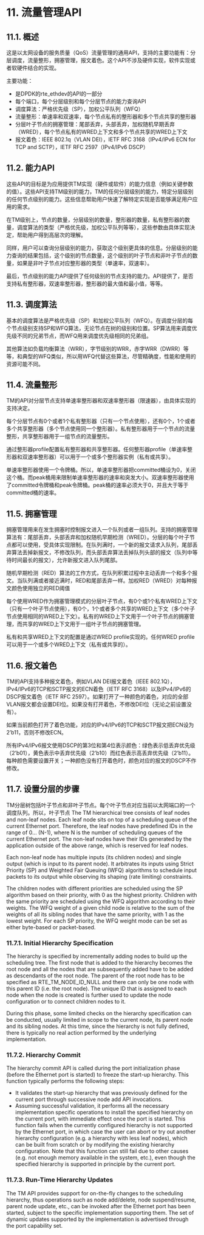 # 11. 流量管理API
## 11.1. 概述
这是以太网设备的服务质量（QoS）流量管理的通用API，支持的主要功能有：分层调度，流量整形，拥塞管理，报文着色。这个API不涉及硬件实现，软件实现或者软硬件结合的实现。

主要功能：

* 是DPDK的rte_ethdev的API的一部分
* 每个端口，每个分层级别和每个分层节点的能力查询API
* 调度算法：严格优先级（SP），加权公平队列（WFQ）
* 流量整形：单速率和双速率，每个节点私有的整形器和多个节点共享的整形器
* 分层叶子节点的拥塞管理：尾部丢弃，头部丢弃，加权随机早期丢弃（WRED），每个节点私有的WRED上下文和多个节点共享的WRED上下文
* 报文着色：IEEE 802.1q（VLAN DEI），IETF RFC 3168（IPv4/IPv6 ECN for TCP and SCTP），IETF RFC 2597（IPv4/IPv6 DSCP）
## 11.2. 能力API
这些API的目标是为应用提供TM实现（硬件或软件）的能力信息（例如关键参数的值）。这些API支持TM级别的能力，TM的任何分层级别的能力，特定分层级别的任何节点级别的能力。这些信息帮助用户快速了解特定实现是否能够满足用户应用的需求。

在TM级别上，节点的数量，分层级别的数量，整形器的数量，私有整形器的数量，调度算法的类型（严格优先级，加权公平队列等等），这些参数由具体实现决定，帮助用户得到高层次的理解。

同样，用户可以查询分层级别的能力，获取这个级别更具体的信息。分层级别的能力查询的结果包括，这个级别的节点数量，这个级别的叶子节点和非叶子节点的数量，如果是非叶子节点对应整形器的类型（单速率，双速率）。

最后，节点级别的能力API提供了任何级别的节点支持的能力。API提供了，是否支持私有整形器，双速率整形器，整形器的最大值和最小值，等等。

## 11.3. 调度算法
基本的调度算法是严格优先级（SP）和加权公平队列（WFQ）。在调度分层的每个节点级别支持SP和WFQ算法，无论节点在树的级别和位置。SP算法用来调度优先级不同的兄弟节点，而WFQ用来调度优先级相同的兄弟组。

其他算法如负载均衡算法（WRR），字节级别的WRR，赤字WRR（DWRR）等等，和典型的WFQ类似，所以用WFQ代替这些算法，尽管精确度，性能和使用的资源可能不同。

## 11.4. 流量整形
TM的API对分层节点支持单速率整形器和双速率整形器（限速器），由具体实现的支持决定。

每个分层节点有0个或者1个私有整形器（只有一个节点使用），还有0个，1个或者多个共享整形器（多个节点使用同一个整形器）。私有整形器用于一个节点的流量整形，共享整形器用于一组节点的流量整形。

通过整形器profile配置私有整形器和共享整形器。任何整形器profile（单速率整形器和双速率整形器）可以用于一个或多个整形器实例（私有或共享）。

单速率整形器使用一个令牌桶。所以，单速率整形器把committed桶设为0，关闭这个桶。而peak桶用来限制单速率整形器的速率和突发大小。双速率整形器使用了committed令牌桶和peak令牌桶。peak桶的速率必须大于0，并且大于等于committed桶的速率。

## 11.5. 拥塞管理
拥塞管理用来在发生拥塞时控制报文进入一个队列或者一组队列。支持的拥塞管理算法有：尾部丢弃，头部丢弃和加权随机早期检测（WRED）。分层的每个叶子节点都可以使用，受具体实现限制。在队列满时，一个新的报文请求入队列，尾部丢弃算法丢掉新报文，不修改队列，而头部丢弃算法丢掉队列头部的报文（队列中等待时间最长的报文），允许新报文进入队列尾部。

随机早期检测（RED）算法的工作方式，在队列积累过程中主动丢弃一个和多个报文。当队列满或者接近满时，RED和尾部丢弃一样。加权RED（WRED）对每种报文颜色使用独立的RED阈值

每个使用WRED作为拥塞管理模式的分层叶子节点，有0个或1个私有WRED上下文（只有一个叶子节点使用），有0个，1个或者多个共享的WRED上下文（多个叶子节点使用相同的WRED上下文）。私有的WRED上下文用于一个叶子节点的拥塞管理，而共享的WRED上下文用于一组叶子节点的拥塞管理。

私有和共享WRED上下文的配置是通过WRED profile实现的。任何WRED profile可以用于一个或多个WRED上下文（私有或共享的）。

## 11.6. 报文着色
TM的API支持多种报文着色，例如VLAN DEI报文着色（IEEE 802.1Q），IPv4/IPv6的TCP和SCTP报文的ECN着色（IETF RFC 3168）以及IPv4/IPv6的DSCP报文着色（IETF RFC 2597）。如果打开了一种颜色的着色，对应的全部VLAN报文都会设置DEI位。如果没有打开着色，不修改DEI位（无论之前设置没有）。

如果当前颜色打开了着色功能，对应的IPv4/IPv6的TCP和SCTP报文把ECN设为2’b11，否则不修改ECN。

所有IPv4/IPv6报文使用DSCP的第3位和第4位表示颜色：绿色表示低丢弃优先级（2’b01），黄色表示中丢弃优先级（2’b10）而红色表示高丢弃优先级（2’b11）。每种颜色需要设置开关；一种颜色没有打开着色时，颜色对应的报文的DSCP不作修改。

## 11.7. 设置分层的步骤
TM分层树包括叶子节点和非叶子节点。每个叶子节点对应当前以太网端口的一个调度队列。所以，叶子节点
The TM hierarchical tree consists of leaf nodes and non-leaf nodes. Each leaf node sits on top of a scheduling queue of the current Ethernet port. Therefore, the leaf nodes have predefined IDs in the range of 0... (N-1), where N is the number of scheduling queues of the current Ethernet port. The non-leaf nodes have their IDs generated by the application outside of the above range, which is reserved for leaf nodes.

Each non-leaf node has multiple inputs (its children nodes) and single output (which is input to its parent node). It arbitrates its inputs using Strict Priority (SP) and Weighted Fair Queuing (WFQ) algorithms to schedule input packets to its output while observing its shaping (rate limiting) constraints.

The children nodes with different priorities are scheduled using the SP algorithm based on their priority, with 0 as the highest priority. Children with the same priority are scheduled using the WFQ algorithm according to their weights. The WFQ weight of a given child node is relative to the sum of the weights of all its sibling nodes that have the same priority, with 1 as the lowest weight. For each SP priority, the WFQ weight mode can be set as either byte-based or packet-based.

### 11.7.1. Initial Hierarchy Specification
The hierarchy is specified by incrementally adding nodes to build up the scheduling tree. The first node that is added to the hierarchy becomes the root node and all the nodes that are subsequently added have to be added as descendants of the root node. The parent of the root node has to be specified as RTE_TM_NODE_ID_NULL and there can only be one node with this parent ID (i.e. the root node). The unique ID that is assigned to each node when the node is created is further used to update the node configuration or to connect children nodes to it.

During this phase, some limited checks on the hierarchy specification can be conducted, usually limited in scope to the current node, its parent node and its sibling nodes. At this time, since the hierarchy is not fully defined, there is typically no real action performed by the underlying implementation.

### 11.7.2. Hierarchy Commit
The hierarchy commit API is called during the port initialization phase (before the Ethernet port is started) to freeze the start-up hierarchy. This function typically performs the following steps:

* It validates the start-up hierarchy that was previously defined for the current port through successive node add API invocations.
* Assuming successful validation, it performs all the necessary implementation specific operations to install the specified hierarchy on the current port, with immediate effect once the port is started.
This function fails when the currently configured hierarchy is not supported by the Ethernet port, in which case the user can abort or try out another hierarchy configuration (e.g. a hierarchy with less leaf nodes), which can be built from scratch or by modifying the existing hierarchy configuration. Note that this function can still fail due to other causes (e.g. not enough memory available in the system, etc.), even though the specified hierarchy is supported in principle by the current port.

### 11.7.3. Run-Time Hierarchy Updates
The TM API provides support for on-the-fly changes to the scheduling hierarchy, thus operations such as node add/delete, node suspend/resume, parent node update, etc., can be invoked after the Ethernet port has been started, subject to the specific implementation supporting them. The set of dynamic updates supported by the implementation is advertised through the port capability set.
